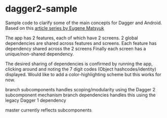 # dagger2-sample

Sample code to clarify some of the main concepts for Dagger and Android. Based on this 
[article series by Eugene Matsyuk](https://android.jlelse.eu/dagger-2-part-i-basic-principles-graph-dependencies-scopes-3dfd032ccd82)

The app has 2 features, each of which have 2 screens. 
2 global dependencies are shared across features and screens.
Each feature has dependency shared across the 2 screens
Finally each screen has a unique/non-shared dependency.

The desired sharing of dependencies is confirmed by running the app, clicking around and noting the 7 digit codes (Object hashcodes/identity) displayed.
Would like to add a color-highlighting scheme but this works for now.

branch subcomponents handles scoping/modularity using the Dagger 2 subcomponent mechanism
branch dependencies handles this using the legacy Dagger 1 dependency

master currently reflects subcomponents

